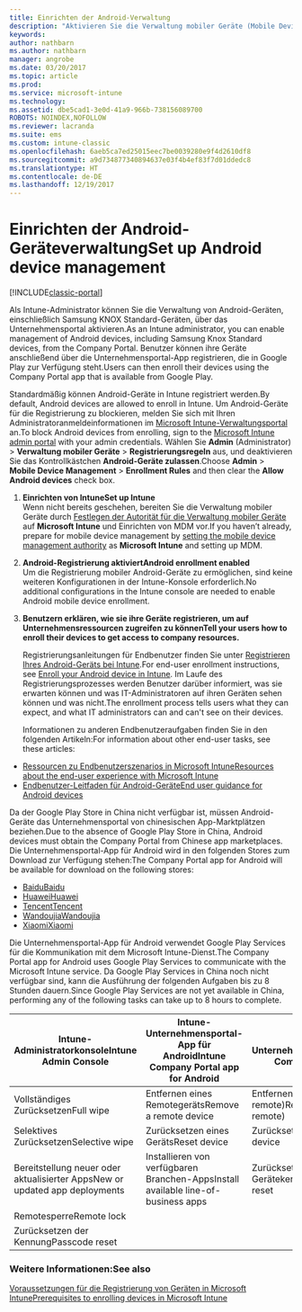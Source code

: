 ```yaml
---
title: Einrichten der Android-Verwaltung
description: "Aktivieren Sie die Verwaltung mobiler Geräte (Mobile Device Management, MDM) für Android- und KNOX Standard-Geräte mit Microsoft Intune."
keywords: 
author: nathbarn
ms.author: nathbarn
manager: angrobe
ms.date: 03/20/2017
ms.topic: article
ms.prod: 
ms.service: microsoft-intune
ms.technology: 
ms.assetid: dbe5cad1-3e0d-41a9-966b-738156089700
ROBOTS: NOINDEX,NOFOLLOW
ms.reviewer: lacranda
ms.suite: ems
ms.custom: intune-classic
ms.openlocfilehash: 6aeb5ca7ed25015eec7be0039280e9f4d2610df8
ms.sourcegitcommit: a9d734877340894637e03f4b4ef83f7d01ddedc8
ms.translationtype: HT
ms.contentlocale: de-DE
ms.lasthandoff: 12/19/2017
---
```

# <a name="set-up-android-device-management"></a><span data-ttu-id="1666e-103">Einrichten der Android-Geräteverwaltung</span><span class="sxs-lookup"><span data-stu-id="1666e-103">Set up Android device management</span></span>

[!INCLUDE[classic-portal](../includes/classic-portal.md)]

<span data-ttu-id="1666e-104">Als Intune-Administrator können Sie die Verwaltung von Android-Geräten, einschließlich Samsung KNOX Standard-Geräten, über das Unternehmensportal aktivieren.</span><span class="sxs-lookup"><span data-stu-id="1666e-104">As an Intune administrator, you can enable management of Android devices, including Samsung Knox Standard devices, from the Company Portal.</span></span> <span data-ttu-id="1666e-105">Benutzer können ihre Geräte anschließend über die Unternehmensportal-App registrieren, die in Google Play zur Verfügung steht.</span><span class="sxs-lookup"><span data-stu-id="1666e-105">Users can then enroll their devices using the Company Portal app that is available from Google Play.</span></span>

<span data-ttu-id="1666e-106">Standardmäßig können Android-Geräte in Intune registriert werden.</span><span class="sxs-lookup"><span data-stu-id="1666e-106">By default, Android devices are allowed to enroll in Intune.</span></span> <span data-ttu-id="1666e-107">Um Android-Geräte für die Registrierung zu blockieren, melden Sie sich mit Ihren Administratoranmeldeinformationen im [Microsoft Intune-Verwaltungsportal](https://manage.microsoft.com) an.</span><span class="sxs-lookup"><span data-stu-id="1666e-107">To block Android devices from enrolling, sign to the [Microsoft Intune admin portal](https://manage.microsoft.com) with your admin credentials.</span></span> <span data-ttu-id="1666e-108">Wählen Sie **Admin** (Administrator) > **Verwaltung mobiler Geräte** > **Registrierungsregeln** aus, und deaktivieren Sie das Kontrollkästchen **Android-Geräte zulassen**.</span><span class="sxs-lookup"><span data-stu-id="1666e-108">Choose **Admin** > **Mobile Device Management** > **Enrollment Rules** and then clear the **Allow Android devices** check box.</span></span>

1.  <span data-ttu-id="1666e-109">**Einrichten von Intune**</span><span class="sxs-lookup"><span data-stu-id="1666e-109">**Set up Intune**</span></span><br>
    <span data-ttu-id="1666e-110">Wenn nicht bereits geschehen, bereiten Sie die Verwaltung mobiler Geräte durch [Festlegen der Autorität für die Verwaltung mobiler Geräte](prerequisites-for-enrollment.md#step-2-set-mdm-authority) auf **Microsoft Intune** und Einrichten von MDM vor.</span><span class="sxs-lookup"><span data-stu-id="1666e-110">If you haven’t already, prepare for mobile device management by  [setting the mobile device management authority](prerequisites-for-enrollment.md#step-2-set-mdm-authority) as **Microsoft Intune** and setting up MDM.</span></span>

2.  <span data-ttu-id="1666e-111">**Android-Registrierung aktiviert**</span><span class="sxs-lookup"><span data-stu-id="1666e-111">**Android enrollment enabled**</span></span><br>
    <span data-ttu-id="1666e-112">Um die Registrierung mobiler Android-Geräte zu ermöglichen, sind keine weiteren Konfigurationen in der Intune-Konsole erforderlich.</span><span class="sxs-lookup"><span data-stu-id="1666e-112">No additional configurations in the Intune console are needed to enable Android mobile device enrollment.</span></span>

3.  <span data-ttu-id="1666e-113">**Benutzern erklären, wie sie ihre Geräte registrieren, um auf Unternehmensressourcen zugreifen zu können**</span><span class="sxs-lookup"><span data-stu-id="1666e-113">**Tell your users how to enroll their devices to get access to company resources.**</span></span>

    <span data-ttu-id="1666e-114">Registrierungsanleitungen für Endbenutzer finden Sie unter [Registrieren Ihres Android-Geräts bei Intune](https://docs.microsoft.com/intune-user-help/enroll-your-device-in-intune-android).</span><span class="sxs-lookup"><span data-stu-id="1666e-114">For end-user enrollment instructions, see [Enroll your Android device in Intune](https://docs.microsoft.com/intune-user-help/enroll-your-device-in-intune-android).</span></span> <span data-ttu-id="1666e-115">Im Laufe des Registrierungsprozesses werden Benutzer darüber informiert, was sie erwarten können und was IT-Administratoren auf ihren Geräten sehen können und was nicht.</span><span class="sxs-lookup"><span data-stu-id="1666e-115">The enrollment process tells users what they can expect, and what IT administrators can and can't see on their devices.</span></span>

    <span data-ttu-id="1666e-116">Informationen zu anderen Endbenutzeraufgaben finden Sie in den folgenden Artikeln:</span><span class="sxs-lookup"><span data-stu-id="1666e-116">For information about other end-user tasks, see these articles:</span></span>
  - [<span data-ttu-id="1666e-117">Ressourcen zu Endbenutzerszenarios in Microsoft Intune</span><span class="sxs-lookup"><span data-stu-id="1666e-117">Resources about the end-user experience with Microsoft Intune</span></span>](/intune/end-user-educate)
  - [<span data-ttu-id="1666e-118">Endbenutzer-Leitfaden für Android-Geräte</span><span class="sxs-lookup"><span data-stu-id="1666e-118">End user guidance for Android devices</span></span>](https://docs.microsoft.com/intune-user-help/using-your-android-device-with-intune)

<span data-ttu-id="1666e-119">Da der Google Play Store in China nicht verfügbar ist, müssen Android-Geräte das Unternehmensportal von chinesischen App-Marktplätzen beziehen.</span><span class="sxs-lookup"><span data-stu-id="1666e-119">Due to the absence of Google Play Store in China, Android devices must obtain the Company Portal from Chinese app marketplaces.</span></span> <span data-ttu-id="1666e-120">Die Unternehmensportal-App für Android wird in den folgenden Stores zum Download zur Verfügung stehen:</span><span class="sxs-lookup"><span data-stu-id="1666e-120">The Company Portal app for Android will be available for download on the following stores:</span></span>
* [<span data-ttu-id="1666e-121">Baidu</span><span class="sxs-lookup"><span data-stu-id="1666e-121">Baidu</span></span>](https://go.microsoft.com/fwlink/?linkid=836946)
* [<span data-ttu-id="1666e-122">Huawei</span><span class="sxs-lookup"><span data-stu-id="1666e-122">Huawei</span></span>](https://go.microsoft.com/fwlink/?linkid=836948)
* [<span data-ttu-id="1666e-123">Tencent</span><span class="sxs-lookup"><span data-stu-id="1666e-123">Tencent</span></span>](https://go.microsoft.com/fwlink/?linkid=836949)
* [<span data-ttu-id="1666e-124">Wandoujia</span><span class="sxs-lookup"><span data-stu-id="1666e-124">Wandoujia</span></span>](https://go.microsoft.com/fwlink/?linkid=836950)
* [<span data-ttu-id="1666e-125">Xiaomi</span><span class="sxs-lookup"><span data-stu-id="1666e-125">Xiaomi</span></span>](https://go.microsoft.com/fwlink/?linkid=836947)

<span data-ttu-id="1666e-126">Die Unternehmensportal-App für Android verwendet Google Play Services für die Kommunikation mit dem Microsoft Intune-Dienst.</span><span class="sxs-lookup"><span data-stu-id="1666e-126">The Company Portal app for Android uses Google Play Services to communicate with the Microsoft Intune service.</span></span> <span data-ttu-id="1666e-127">Da Google Play Services in China noch nicht verfügbar sind, kann die Ausführung der folgenden Aufgaben bis zu 8 Stunden dauern.</span><span class="sxs-lookup"><span data-stu-id="1666e-127">Since Google Play Services are not yet available in China, performing any of the following tasks can take up to 8 hours to complete.</span></span> 

|<span data-ttu-id="1666e-128">Intune-Administratorkonsole</span><span class="sxs-lookup"><span data-stu-id="1666e-128">Intune Admin Console</span></span>| <span data-ttu-id="1666e-129">Intune-Unternehmensportal-App für Android</span><span class="sxs-lookup"><span data-stu-id="1666e-129">Intune Company Portal app for Android</span></span> |<span data-ttu-id="1666e-130">Intune Unternehmensportalwebsite</span><span class="sxs-lookup"><span data-stu-id="1666e-130">Intune Company Portal Website</span></span>|   
|---|---|---|
|<span data-ttu-id="1666e-131">Vollständiges Zurücksetzen</span><span class="sxs-lookup"><span data-stu-id="1666e-131">Full wipe</span></span>| <span data-ttu-id="1666e-132">Entfernen eines Remotegeräts</span><span class="sxs-lookup"><span data-stu-id="1666e-132">Remove a remote device</span></span>| <span data-ttu-id="1666e-133">Entfernen eines Geräts (lokal und remote)</span><span class="sxs-lookup"><span data-stu-id="1666e-133">Remove device (local and remote)</span></span>|
|<span data-ttu-id="1666e-134">Selektives Zurücksetzen</span><span class="sxs-lookup"><span data-stu-id="1666e-134">Selective wipe</span></span>| <span data-ttu-id="1666e-135">Zurücksetzen eines Geräts</span><span class="sxs-lookup"><span data-stu-id="1666e-135">Reset device</span></span>| <span data-ttu-id="1666e-136">Zurücksetzen eines Geräts</span><span class="sxs-lookup"><span data-stu-id="1666e-136">Reset device</span></span>|
|<span data-ttu-id="1666e-137">Bereitstellung neuer oder aktualisierter Apps</span><span class="sxs-lookup"><span data-stu-id="1666e-137">New or updated app deployments</span></span>| <span data-ttu-id="1666e-138">Installieren von verfügbaren Branchen-Apps</span><span class="sxs-lookup"><span data-stu-id="1666e-138">Install available line-of-business apps</span></span>| <span data-ttu-id="1666e-139">Zurücksetzen der Gerätekennung</span><span class="sxs-lookup"><span data-stu-id="1666e-139">Device passcode reset</span></span>|
|<span data-ttu-id="1666e-140">Remotesperre</span><span class="sxs-lookup"><span data-stu-id="1666e-140">Remote lock</span></span>|||
|<span data-ttu-id="1666e-141">Zurücksetzen der Kennung</span><span class="sxs-lookup"><span data-stu-id="1666e-141">Passcode reset</span></span>|||

### <a name="see-also"></a><span data-ttu-id="1666e-142">Weitere Informationen:</span><span class="sxs-lookup"><span data-stu-id="1666e-142">See also</span></span>
[<span data-ttu-id="1666e-143">Voraussetzungen für die Registrierung von Geräten in Microsoft Intune</span><span class="sxs-lookup"><span data-stu-id="1666e-143">Prerequisites to enrolling devices in Microsoft Intune</span></span>](prerequisites-for-enrollment.md)
